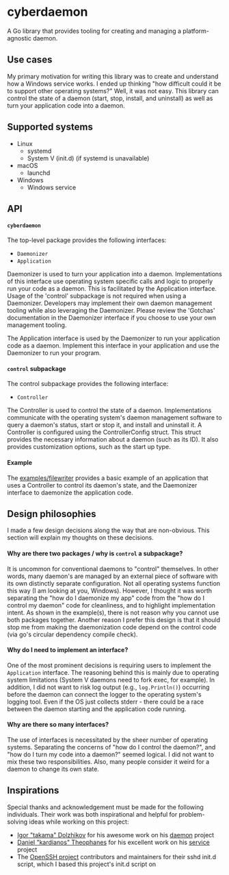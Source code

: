 # cyberdaemon
A Go library that provides tooling for creating and managing a
platform-agnostic daemon.

## Use cases
My primary motivation for writing this library was to create and understand
how a Windows service works. I ended up thinking "how difficult could it be
to support other operating systems?" Well, it was not easy. This library can
control the state of a daemon (start, stop, install, and uninstall) as well
as turn your application code into a daemon.

## Supported systems
- Linux
    - systemd
    - System V (init.d) (if systemd is unavailable)
- macOS
    - launchd
- Windows
    - Windows service

## API

#### `cyberdaemon`
The top-level package provides the following interfaces:
- `Daemonizer`
- `Application`

Daemonizer is used to turn your application into a daemon. Implementations
of this interface use operating system specific calls and logic to properly
run your code as a daemon. This is facilitated by the Application interface.
Usage of the 'control' subpackage is not required when using a Daemonizer.
Developers may implement their own daemon management tooling while also
leveraging the Daemonizer. Please review the 'Gotchas' documentation in the
Daemonizer interface if you choose to use your own management tooling.

The Application interface is used by the Daemonizer to run your application
code as a daemon. Implement this interface in your application and use the
Daemonizer to run your program.

#### `control` subpackage
The control subpackage provides the following interface:
- `Controller`

The Controller is used to control the state of a daemon. Implementations
communicate with the operating system's daemon management software to
query a daemon's status, start or stop it, and install and uninstall it.
A Controller is configured using the ControllerConfig struct. This struct
provides the necessary information about a daemon (such as its ID).
It also provides customization options, such as the start up type.

#### Example
The [examples/filewriter](examples/filewriter/main.go) provides a basic example
of an application that uses a Controller to control its daemon's state, and
the Daemonizer interface to daemonize the application code.

## Design philosophies
I made a few design decisions along the way that are non-obvious. This section
will explain my thoughts on these decisions.

#### Why are there two packages / why is `control` a subpackage?
It is uncommon for conventional daemons to "control" themselves. In other
words, many daemon's are managed by an external piece of software with its own
distinctly separate configuration. Not all operating systems function this way
(I am looking at you, Windows). However, I thought it was worth separating the
"how do I daemonize my app" code from the "how do I control my daemon" code for
cleanliness, and to highlight implementation intent. As shown in the
example(s), there is not reason why you cannot use both packages together.
Another reason I prefer this design is that it should stop me from making the
daemonization code depend on the control code (via go's circular dependency
compile check).

#### Why do I need to implement an interface?
One of the most prominent decisions is requiring users to implement the
`Application` interface. The reasoning behind this is mainly due to operating
system limitations (System V daemons need to fork exec, for example).
In addition, I did not want to risk log output (e.g., `log.Println()`)
occurring before the daemon can connect the logger to the operating system's
logging tool. Even if the OS just collects stderr - there could be a race
between the daemon starting and the application code running.

#### Why are there so many interfaces?
The use of interfaces is necessitated by the sheer number of operating systems.
Separating the concerns of "how do I control the daemon?", and "how do I turn
my code into a daemon?" seemed logical. I did not want to mix these two
responsibilities. Also, many people consider it weird for a daemon to change
its own state.

## Inspirations
Special thanks and acknowledgement must be made for the following individuals.
Their work was both inspirational and helpful for problem-solving ideas while
working on this project:
- [Igor "takama" Dolzhikov](https://github.com/takama) for his awesome work
on his [daemon](https://github.com/takama/daemon) project
- [Daniel "kardianos" Theophanes](https://github.com/kardianos) for his excellent
work on his [service](https://github.com/kardianos/service) project
- The [OpenSSH project](https://github.com/openssh/openssh-portable)
contributors and maintainers for their sshd init.d script, which I based this
project's init.d script on
